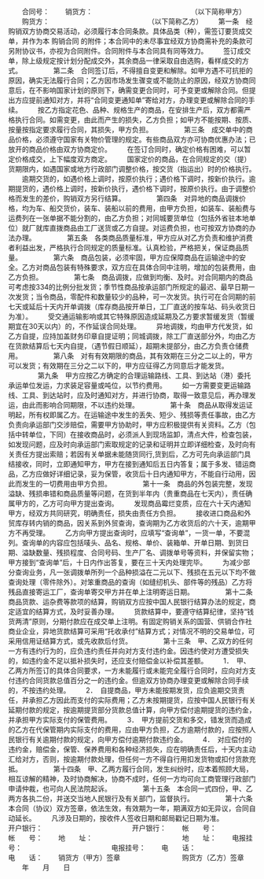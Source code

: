 
 


　　合同号：
　　销货方：　　　　　　　　　　　　　　 （以下简称甲方）
　　购货方：　　　　　　　　　　　　　　 （以下简称乙方）
　　第一条　经购销双方协商交易活动，必须履行本合同条款。具体品类（种），需签订要货成交单，并作为本
购销合同
的附件；本合同中的未尽事宜经双方协商需补充的条款可另附协议书，亦视为合同附件。合同附件与本合同具有同等效力。
　　签订成交单，除上级规定按计划分配成交外，其余商品一律采取自由选购，看样成交的方式。
　　
　　第二条　合同签订后，不得擅自变更和解除。如甲方遇不可抗拒的原因，确实无法履行合同；乙方因市场发生骤变或不能防止的原因，经双方协商同意后，在不影响国家计划的原则下，确需变更合同时，可予变更或解除合同。但提出方应提前通知对方，并将“合同变更通知单”寄给对方，办理变更或解除合同的手续。
　　按乙方指定花色、品种、规格生产的商品，在安排生产后，双方都需严格执行合同。如需变更，由此而产生的损失，乙方负担；如甲方不能按期、按质、按量按指定要求履行合同，其损失，甲方负担。
　　
　　第三条　成交单中的商品价格，必须遵守国家有关物价管理的规定。有些商品双方亦可协商优惠办法；已放开的商品价格由双方协商定价。
　　在签订合同时，确定价格有困难，可以暂定价格成交，上下幅度双方商定。
　　国家定价的商品，在合同规定的交（提）货期限内，如遇国家或地方行政部门调整价格，按交货（指运出）时的价格执行。
　　逾期交货的，如遇价格上调时，按原价执行；遇价格下调时，按新价执行。逾期提货的，遇价格上调时，按新价执行，遇价格下调时，按原价执行。由于调整价格而发生的差价，购销双方另行结算。
　　
　　第四条　对异地的商品调拨价格，均为车、船交货价，装车、装船以前的费用，由甲方负担，如装车、装船费与运费列在一张单据不能分割的，由乙方负担；对同城要货单位（包括外省驻本地单位）就厂就库直拨商品由工厂送货或乙方自提。对运费负担，也可按双方协商的办法办理。
　　
　　第五条　各类商品质量标准，甲方应从对乙方负责和维护消费者利益出发，严格执行合同规定的质量标准。认真检验，严格把关，保证商品质量。
　　
　　第六条　商品包装，必须牢固，甲方应保障商品在运输途中的安全。乙方对商品包装有特殊要求，双方应在具体合同中注明，增加的包装费用，由乙方负担。
　　
　　第七条　商品调拨，应做到均衡、及时。对合同期内的商品可考虑按334的比例分批发货；季节性商品按承运部门所规定的最迟、最早日期一次发货；当令商品，零配件和数量较少的品种，可一次发货。执行可在合同期的前七天或延后十天内开单调拨（库存商品按开单日，工厂直送的按车站、码头收货日为准）。
　　受交通运输影响或其它特殊原因造成延期及乙方要求暂缓发货（暂缓期宜在30天以内）的，不作延误合同处理。
　　异地调拨，均由甲方代发货，如乙方自提，应持加盖财务印章自提证明；同城调拨，除工厂直送部分外，均由乙方在货款结算后七天内自提，（遇节假日顺延），超期未提部分，由乙方负责仓储费用。
　　
　　第八条　对有有效期限的商品，其有效期在三分之二以上的，甲方可以发货；有效期在三分之二以下的，甲方应征得乙方同意后才能发货。
　　
　　第九条　甲方应按乙方确定的合理运输路线、工具、到达站（港）委托承运单位发运，力求装足容量或吨位，以节约费用。
　　如一方需要变更运输路线、工具、到达站时，应及时通知对方，并进行协商，取得一致意见后，再办理发运，由此而影响合同期限，不以违约处理。
　　
　　第十条　商品从取得发运证明起，所有权即属乙方。在运输途中发生的丢失、短少、残损等责任事故，由乙方负责向承运部门交涉赔偿，需要甲方协助时，甲方应积极提供有关资料。乙方（包括中转单位，下同）在接收商品时，必须派人到现场监卸，清点大件，检查包装，如发现问题，应及时向承运部门索取规定的记录和证明并立即详细检查，及时向有关责任方提出索赔；若因有关单据未能随货同行,货到后，乙方可先向承运部门具结接收，同时，立即通知甲方，甲方在接到通知后五日内答复；属于多发、错运商品，乙方应做好详细记录，妥为保管，收货后十日内通知甲方，不能自行动用，因此而发生的一切费用由甲方负担。
　　
　　第十一条　商品的外包装完整，发现溢缺、残损串错和商品质量等问题，在货到半年内（贵重商品在七天内），责任确属甲方的，乙方可向甲方提出查询。
　　发现商品霉烂变质，应在六十天内通知甲方，经双方共同研究，明确责任，损失由责任方负担。
　　接收进口商品和外贸库存转内销的商品，因关系到外贸查询，查询期为乙方收货后的六十天，逾期甲方不再受理。
　　乙方向甲方提出查询时，应填写“查询单”，一货一单，不要混列。查询单的内容应包括唛头、品名、规格、单价、装箱单、开单日期、到货日期、溢缺数量、残损程度、合同号码、生产厂名、调拨单号等资料，并保留实物；甲方接到“查询单”后，十日内作出答复，要在三十天内处理完毕。
　　为减少部分查询业务，凡一张调拨单所列一个品种损溢在二元以下、残损在五元以下均不做查询处理（零件除外）。对笨重商品的查询（如缝纫机头、部件等的残品）乙方将残品直接寄运工厂，查询单寄交甲方并在单上注明寄运日期。
　　
　　第十二条　商品货款、运杂费等款项的结算，购销双方应按中国人民银行结算办法的规定，商定适宜的结算方式，及时妥善办理。
　　货款结算中，要遵守结算纪律，坚持“钱货两清”原则，分期付款应在成交单上注明。有固定购销关系的国营、供销合作社商业企业，异地货款结算可采用“托收承付”结算方式；对情况不明的交易单位，可采用信用证结算方式，或先收款后付货。
　　
　　第十三条　甲、乙双方的任何一方有违约行为的，应负违约责任并向对方支付违约金。因违约使对方遭受损失的，如违约金不足以抵补损失时，还应支付赔偿金以补偿其差额。
　　1．　甲、乙两方所签订的具体合同要求，一方未能履行或未能完全履行合同时，应向对方支付违约合同货款总值百分之一的违约金。但逾双方协商办理变更或解除合同手续的，不按违约处理。
　　2．　自提商品，甲方未能按期发货，应负逾期交货责任，并承担乙方因此而支付的实际费用；乙方未按期提货，应按中国人民银行有关延期付款的规定，按逾期提货部分货款总值计算，向甲方偿付逾期提货的违约金，并承担甲方实际支付的保管费用。
　　3．　甲方提前交货和多交，错发货而造成的乙方在代保管期内实际支付的费用，应由甲方负担，乙方逾期付款的，应按照人民银行有关逾期付款的规定，向甲方偿付逾期付款违约金。
　　4．　对应偿付的违约金，赔偿金，保管、保养费用和各种经济损失，应在明确责任后，十天内主动汇给对方，否则，按逾期付款处理，但任何一方不得自行用扣发货物或扣付货款充抵。
　　
　　第十四条　甲、乙两方履行合同，发生纠纷时，应本着照顾大局，相互谅解的精神，及时协商解决，协商不成时，任何一方均可向工商管理行政部门申请仲裁，也可向人民法院起诉。
　　
　　第十五条　本合同一式四份，甲、乙两方各执二份，并送交当地人民银行及有关部门，监督执行。
　　
　　第十六条　本合同（协议）双方签章，依法生效，有效期为一年，期满双方如无异议，合同自动延长。
　　凡涉及日期的，按收件人签收日期和邮局戳记日期为准。　
　　　
　　开户银行：　　　　　　　　　　　　　开户银行：
　　帐　　号：　　　　　　　　　　　　　帐　　号：
　　地　　址：　　　　　　　　　　　　　地　　址：
　　电报挂号：　　　　　　　　　　　　　电报挂号：
　　电　　话：　　　　　　　　　　　　　电　　话：
　　销货方（甲方）签章　　　　　　　　　购货方（乙方）签章
　　年　　月　　日
　　 


 


 

 
 
 
 
 
  


  
 

  


  


  
 
 
 
 

